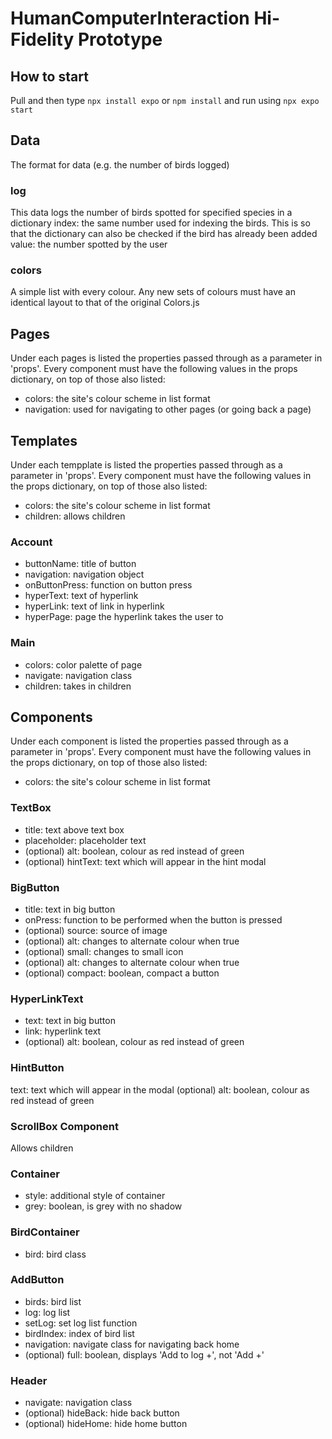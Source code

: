 
# HumanComputerInteraction Hi-Fidelity Prototype

## How to start
Pull and then type `npx install expo` or `npm install` and run using `npx expo start`


## Data
The format for data (e.g. the number of birds logged)

### log
This data logs the number of birds spotted for specified species in a dictionary
index: the same number used for indexing the birds. This is so that the dictionary can also be checked if the bird has already been added
value: the number spotted by the user

### colors
A simple list with every colour. Any new sets of colours must have an identical layout to that of the original Colors.js


## Pages
Under each pages is listed the properties passed through as a parameter in 'props'. Every component must have the following values in the props dictionary, on top of those also listed:
- colors: the site's colour scheme in list format
- navigation: used for navigating to other pages (or going back a page)


## Templates
Under each tempplate is listed the properties passed through as a parameter in 'props'. Every component must have the following values in the props dictionary, on top of those also listed:
- colors: the site's colour scheme in list format
- children: allows children
  
### Account
- buttonName: title of button
- navigation: navigation object
- onButtonPress: function on button press
- hyperText: text of hyperlink
- hyperLink: text of link in hyperlink
- hyperPage: page the hyperlink takes the user to

### Main
- colors: color palette of page
- navigate: navigation class
- children: takes in children


## Components
Under each component is listed the properties passed through as a parameter in 'props'. Every component must have the following values in the props dictionary, on top of those also listed:
- colors: the site's colour scheme in list format

### TextBox
- title: text above text box
- placeholder: placeholder text
- (optional) alt: boolean, colour as red instead of green
- (optional) hintText: text which will appear in the hint modal

### BigButton
- title: text in big button
- onPress: function to be performed when the button is pressed
- (optional) source: source of image
- (optional) alt: changes to alternate colour when true
- (optional) small: changes to small icon
- (optional) alt: changes to alternate colour when true
- (optional) compact: boolean, compact a button

### HyperLinkText
- text: text in big button
- link: hyperlink text
- (optional) alt: boolean, colour as red instead of green

### HintButton
text: text which will appear in the modal
(optional) alt: boolean, colour as red instead of green

### ScrollBox Component
Allows children

### Container
- style: additional style of container
- grey: boolean, is grey with no shadow

### BirdContainer
- bird: bird class

### AddButton
- birds: bird list
- log: log list
- setLog: set log list function
- birdIndex: index of bird list
- navigation: navigate class for navigating back home
- (optional) full: boolean, displays 'Add to log +', not 'Add +'

### Header
- navigate: navigation class
- (optional) hideBack: hide back button
- (optional) hideHome: hide home button
